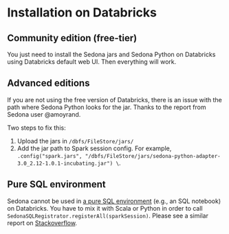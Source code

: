 # Installation on Databricks

## Community edition (free-tier)

You just need to install the Sedona jars and Sedona Python on Databricks using Databricks default web UI. Then everything will work.

## Advanced editions

If you are not using the free version of Databricks, there is an issue with the path where Sedona Python looks for the jar. Thanks to the report from Sedona user @amoyrand.

Two steps to fix this:

1. Upload the jars in `/dbfs/FileStore/jars/`
2. Add the jar path to Spark session config. For example, `.config("spark.jars", "/dbfs/FileStore/jars/sedona-python-adapter-3.0_2.12-1.0.1-incubating.jar") \`. 

## Pure SQL environment

Sedona cannot be used in [a pure SQL environment](../../tutorial/sql-pure-sql) (e.g., an SQL notebook) on Databricks. You have to mix it with Scala or Python in order to call `SedonaSQLRegistrator.registerAll(sparkSession)`. Please see a similar report on [Stackoverflow](https://stackoverflow.com/questions/66721168/sparksessionextensions-injectfunction-in-databricks-environment).